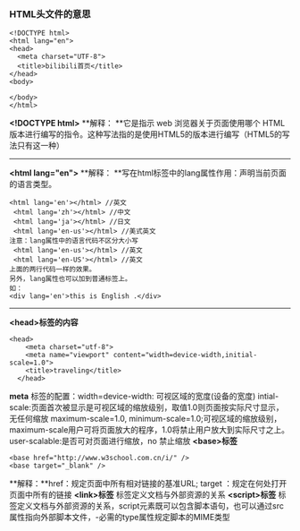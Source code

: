 ### HTML头文件的意思
```htmlbars
<!DOCTYPE html>
<html lang="en">
<head>
  <meta charset="UTF-8">
  <title>bilibili首页</title>
</head>
<body>
  
</body>
</html>
```
**&lt;!DOCTYPE html>**
**解释： **它是指示 web 浏览器关于页面使用哪个 HTML 版本进行编写的指令。这种写法指的是使用HTML5的版本进行编写（HTML5的写法只有这一种）
***
**&lt;html lang="en">**
**解释： **写在html标签中的lang属性作用：声明当前页面的语言类型。
```htmlbars
<html lang='en'></html> //英文
 <html lang='zh'></html> //中文
 <html lang='ja'></html> //日文
 <html lang='en-us'></html> //美式英文
注意：lang属性中的语言代码不区分大小写
 <html lang='en-us'></html> //英文
 <html lang='en-US'></html> //英文
上面的两行代码一样的效果。
另外，lang属性也可以加到普通标签上。
如：
<div lang='en'>this is English .</div>
```
***
**&lt;head>标签的内容**
```htmlbars
<head>
    <meta charset="utf-8">
    <meta name="viewport" content="width=device-width,initial-scale=1.0">
    <title>traveling</title>
  </head>
```
**meta**    标签的配置：width=device-width: 可视区域的宽度(设备的宽度)
intial-scale:页面首次被显示是可视区域的缩放级别，取值1.0则页面按实际尺寸显示，无任何缩放
maximum-scale=1.0, minimum-scale=1.0;可视区域的缩放级别，
maximum-scale用户可将页面放大的程序，1.0将禁止用户放大到实际尺寸之上。
user-scalable:是否可对页面进行缩放，no 禁止缩放
**&lt;base>标签**
```htmlbars
<base href="http://www.w3school.com.cn/i/" />
<base target="_blank" />
```
**解释：**href：规定页面中所有相对链接的基准URL;
	target ：规定在何处打开页面中所有的链接
**&lt;link>标签**        标签定义文档与外部资源的关系
**&lt;script>标签**        标签定义文档与外部资源的关系，script元素既可以包含脚本语句，也可以通过src属性指向外部脚本文件，-必需的type属性规定脚本的MIME类型

